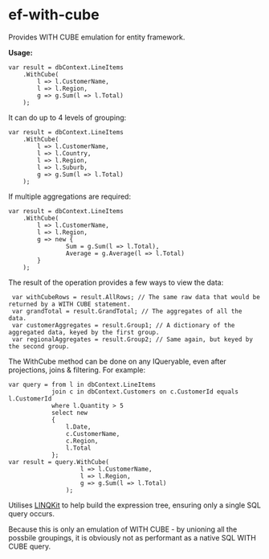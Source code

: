 # ef-with-cube

Provides WITH CUBE emulation for entity framework.

**Usage:**
```
var result = dbContext.LineItems
    .WithCube(
        l => l.CustomerName, 
        l => l.Region,
        g => g.Sum(l => l.Total)
    );
```

It can do up to 4 levels of grouping:
```
var result = dbContext.LineItems
    .WithCube(
        l => l.CustomerName, 
        l => l.Country,
        l => l.Region, 
        l => l.Suburb, 
        g => g.Sum(l => l.Total)
    );
```

If multiple aggregations are required:
```
var result = dbContext.LineItems
    .WithCube(
        l => l.CustomerName, 
        l => l.Region, 
        g => new {
                Sum = g.Sum(l => l.Total),
                Average = g.Average(l => l.Total)
        }
    );
```

The result of the operation provides a few ways to view the data:
```
 var withCubeRows = result.AllRows; // The same raw data that would be returned by a WITH CUBE statement.
 var grandTotal = result.GrandTotal; // The aggregates of all the data.
 var customerAggregates = result.Group1; // A dictionary of the aggregated data, keyed by the first group.
 var regionalAggregates = result.Group2; // Same again, but keyed by the second group.
```

The WithCube method can be done on any IQueryable, even after projections, joins & filtering. For example:
```
var query = from l in dbContext.LineItems
            join c in dbContext.Customers on c.CustomerId equals l.CustomerId
            where l.Quantity > 5
            select new
            {
                l.Date,
                c.CustomerName,
                c.Region,
                l.Total
            };
var result = query.WithCube(
                    l => l.CustomerName,
                    l => l.Region,
                    g => g.Sum(l => l.Total)
                );
```


Utilises [LINQKit](http://www.albahari.com/nutshell/linqkit.aspx) to help build the expression tree, ensuring only a single SQL query occurs.

Because this is only an emulation of WITH CUBE - by unioning all the possbile groupings, it is obviously not as performant as a native SQL WITH CUBE query.
